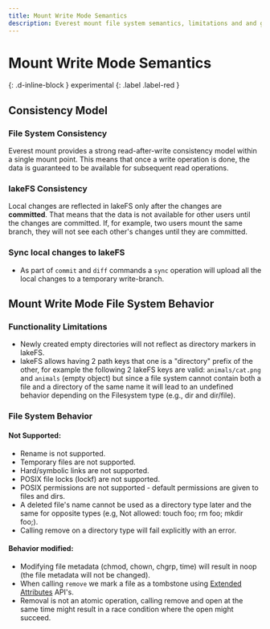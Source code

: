 ```yaml
---
title: Mount Write Mode Semantics
description: Everest mount file system semantics, limitations and and general info.
---
```


# Mount Write Mode Semantics

{: .d-inline-block }
experimental
{: .label .label-red }

## Consistency Model

### File System Consistency
Everest mount provides a strong read-after-write consistency model within a single mount point.
This means that once a write operation is done, the data is guaranteed to be available for subsequent read operations.

### lakeFS Consistency
Local changes are reflected in lakeFS only after the changes are **committed**.
That means that the data is not available for other users until the changes are committed.
If, for example, two users mount the same branch, they will not see each other's changes until they are committed.

### Sync local changes to lakeFS
- As part of `commit` and `diff` commands a `sync` operation will upload all the local changes to a temporary write-branch.

## Mount Write Mode File System Behavior

### Functionality Limitations
- Newly created empty directories will not reflect as directory markers in lakeFS.
- lakeFS allows having 2 path keys that one is a "directory" prefix of the other, for example the following 2 lakeFS keys are valid: `animals/cat.png` and `animals` (empty object) but since a file system cannot contain both a file and a directory of the same name it will lead to an undefined behavior depending on the Filesystem type (e.g., dir and dir/file).

### File System Behavior

#### Not Supported:
- Rename is not supported.
- Temporary files are not supported.
- Hard/symbolic links are not supported.
- POSIX file locks (lockf) are not supported.
- POSIX permissions are not supported - default permissions are given to files and dirs.
- A deleted file's name cannot be used as a directory type later and the same for opposite types (e.g, Not allowed: touch foo; rm foo; mkdir foo;).
- Calling remove on a directory type will fail explicitly with an error.

#### Behavior modified:
- Modifying file metadata (chmod, chown, chgrp, time) will result in noop (the file metadata will not be changed). 
- When calling `remove` we mark a file as a tombstone using [Extended Attributes](https://en.wikipedia.org/wiki/Extended_file_attributes) API's.
- Removal is not an atomic operation, calling remove and open at the same time might result in a race condition where the open might succeed.
